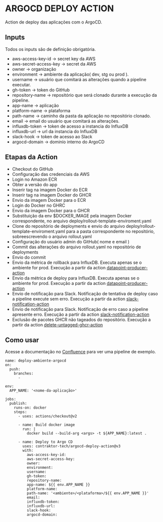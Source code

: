 # ARGOCD DEPLOY ACTION

Action de deploy das aplicações com o  ArgoCD.

## Inputs
Todos os inputs são de definição obrigatória.

- aws-access-key-id → secret key da AWS 
- aws-secret-access-key → secret da AWS
- owner → organização
- environment → ambiente da aplicação( dev, stg ou prod ). 
- username → usuário que comitará as alterações quando a pipeline executar.
- gh-token → token do GitHub
- repository-name → repositório que será clonado durante a execução da pipeline.
- app-name → aplicação
- platform-name → plataforma
- path-name → caminho da pasta da aplicação no repositório clonado.
- email → email do usuário que comitará as alterações.
- influxdb-token → token de acesso a instancia do InfluxDB
- influxdb-url → url da instancia do InfluxDB
- slack-hook → token de acesso ao Slack
- argocd-domain → dominío interno do ArgoCD

## Etapas da Action
- Checkout do GitHub
- Configuração das credenciais da AWS
- Login no Amazon ECR
- Obter a versão do app
- Inserir tag na imagem Docker do ECR
- Inserir tag na imagem Docker do GHCR
- Envio da imagem Docker para o ECR
- Login do Docker no GHRC
- Envio da imagem Docker para o GHCR
- Substituição da env $DOCKER_IMAGE pela imagem Docker correspondente, no arquivo deploy/rollout-template-enviroment.yaml
- Clone do repositório de deployments e envio do arquivo deploy/rollout-template-enviroment.yaml para a pasta correspondente no repositório, sobreescrevendo o arquivo rollout.yaml
- Configuração do usuário admin do GitHub( nome e email )
- Commit das alterações do arquivo rollout.yaml no repositório de deployments
- Envio do commit
- Envio da métrica de rollback para InfluxDB. Executa apenas se o ambiente for prod. Execução a partir da action [datapoint-producer-action](https://github.com/contraktor-tech/datapoint-producer-action)
- Envio da métrica de deploy para InfluxDB. Executa apenas se o ambiente for prod. Execução a partir da action [datapoint-producer-action](https://github.com/contraktor-tech/datapoint-producer-action)
- Envio de notificação para Slack. Notificação de tentativa de deploy caso a pipeline execute sem erro. Execução a partir da action [slack-notification-action](https://github.com/contraktor-tech/slack-notification-action)
- Envio de notificação para Slack. Notificação de erro caso a pipeline apresente erro. Execução a partir da action [slack-notification-action](https://github.com/contraktor-tech/slack-notification-action)
- Exclusão de pacotes GHCR não tageados do repositório. Execução a partir da action [delete-untagged-ghcr-action](https://github.com/i9cloud-tech/delete-untagged-ghcr-action)

## Como usar
Acesse a documentação no [Confluence](https://contraktor.atlassian.net/wiki/spaces/CONTRAKTOR/pages/16842753/Actions#argocd-deploy-action) para ver uma pipeline de exemplo.

```
name: deploy-ambiente-argocd
on:
  push:
    branches:
      - 

env:
  APP_NAME: '<nome-da-aplicação>'

jobs:
  publish:
    runs-on: docker
    steps:
      - uses: actions/checkout@v2

      - name: Build docker image
        run: |
          docker build --build-arg <args> -t ${APP_NAME}:latest .

      - name: Deploy to Argo CD
        uses: contraktor-tech/argocd-deploy-action@v3
        with:
          aws-access-key-id: 
          aws-secret-access-key: 
          owner: 
          environment: 
          username: 
          gh-token: 
          repository-name: 
          app-name: ${{ env.APP_NAME }}
          platform-name: 
          path-name: '<ambiente>/<plataforma>/${{ env.APP_NAME }}'
          email: 
          influxdb-token: 
          influxdb-url: 
          slack-hook: 
          argocd-domain: 
```
